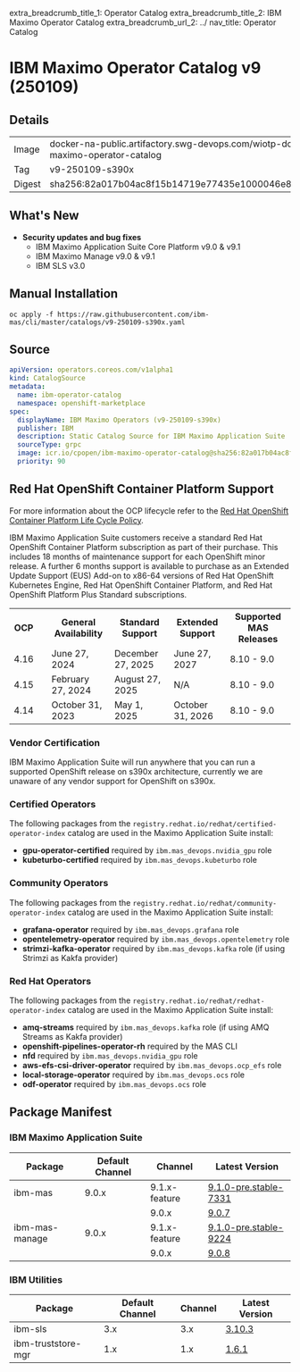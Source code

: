 extra_breadcrumb_title_1: Operator Catalog
extra_breadcrumb_title_2: IBM Maximo Operator Catalog
extra_breadcrumb_url_2: ../
nav_title: Operator Catalog

IBM Maximo Operator Catalog v9 (250109)
===============================================================================

Details
-------------------------------------------------------------------------------
<table>
  <tr><td>Image</td><td>docker-na-public.artifactory.swg-devops.com/wiotp-docker-local/cpopen/ibm-maximo-operator-catalog</tr></tr>
  <tr><td>Tag</td><td>v9-250109-s390x</tr></tr>
  <tr><td>Digest</td><td>sha256:82a017b04ac8f15b14719e77435e1000046e8d90c24fa7fce45421f4e289d0fd</tr></tr>
</table>


What's New
-------------------------------------------------------------------------------
- **Security updates and bug fixes**
    - IBM Maximo Application Suite Core Platform v9.0 & v9.1
    - IBM Maximo Manage v9.0 & v9.1
    - IBM SLS v3.0


Manual Installation
-------------------------------------------------------------------------------
`oc apply -f https://raw.githubusercontent.com/ibm-mas/cli/master/catalogs/v9-250109-s390x.yaml`


Source
-------------------------------------------------------------------------------
```yaml
apiVersion: operators.coreos.com/v1alpha1
kind: CatalogSource
metadata:
  name: ibm-operator-catalog
  namespace: openshift-marketplace
spec:
  displayName: IBM Maximo Operators (v9-250109-s390x)
  publisher: IBM
  description: Static Catalog Source for IBM Maximo Application Suite
  sourceType: grpc
  image: icr.io/cpopen/ibm-maximo-operator-catalog@sha256:82a017b04ac8f15b14719e77435e1000046e8d90c24fa7fce45421f4e289d0fd
  priority: 90
```


Red Hat OpenShift Container Platform Support
-------------------------------------------------------------------------------
For more information about the OCP lifecycle refer to the [Red Hat OpenShift Container Platform Life Cycle Policy](https://access.redhat.com/support/policy/updates/openshift/).

IBM Maximo Application Suite customers receive a standard Red Hat OpenShift Container Platform subscription as part of their purchase. This includes 18 months of maintenance support for each OpenShift minor release.  A further 6 months support is available to purchase as an Extended Update Support (EUS) Add-on to x86-64 versions of Red Hat OpenShift Kubernetes Engine, Red Hat OpenShift Container Platform, and Red Hat OpenShift Platform Plus Standard subscriptions.

<table class="compatabilityMatrix">
  <tr>
    <th>OCP</th><td rowspan="4" class="spacer"></td>
    <th>General Availability</th>
    <th>Standard Support</th>
    <th>Extended Support</th>
    <th>Supported MAS Releases</th>
  </tr>
  <tr>
    <td class="firstColumn">4.16</td>
    <td>June 27, 2024</td>
    <td>December 27, 2025</td>
    <td>June 27, 2027</td>
    <td>8.10 - 9.0</td>
  </tr>
  <tr>
    <td class="firstColumn">4.15</td>
    <td>February 27, 2024</td>
    <td>August 27, 2025</td>
    <td>N/A</td>
    <td>8.10 - 9.0</td>
  </tr>
  <tr>
    <td class="firstColumn">4.14</td>
    <td>October 31, 2023</td>
    <td>May 1, 2025</td>
    <td>October 31, 2026</td>
    <td>8.10 - 9.0</td>
  </tr>
</table>

### Vendor Certification
IBM Maximo Application Suite will run anywhere that you can run a supported OpenShift release on s390x architecture, currently we are unaware of any vendor support for OpenShift on s390x.


### Certified Operators
The following packages from the `registry.redhat.io/redhat/certified-operator-index` catalog are used in the Maximo Application Suite install:

- **gpu-operator-certified** required by `ibm.mas_devops.nvidia_gpu` role
- **kubeturbo-certified** required by `ibm.mas_devops.kubeturbo` role


### Community Operators
The following packages from the `registry.redhat.io/redhat/community-operator-index` catalog are used in the Maximo Application Suite install:

- **grafana-operator** required by `ibm.mas_devops.grafana` role
- **opentelemetry-operator** required by `ibm.mas_devops.opentelemetry` role
- **strimzi-kafka-operator** required by `ibm.mas_devops.kafka` role (if using Strimzi as Kakfa provider)


### Red Hat Operators
The following packages from the `registry.redhat.io/redhat/redhat-operator-index` catalog are used in the Maximo Application Suite install:

- **amq-streams** required by `ibm.mas_devops.kafka` role (if using AMQ Streams as Kakfa provider)
- **openshift-pipelines-operator-rh** required by the MAS CLI
- **nfd** required by `ibm.mas_devops.nvidia_gpu` role
- **aws-efs-csi-driver-operator**  required by `ibm.mas_devops.ocp_efs` role
- **local-storage-operator**  required by `ibm.mas_devops.ocs` role
- **odf-operator**  required by `ibm.mas_devops.ocs` role

Package Manifest
-------------------------------------------------------------------------------

### IBM Maximo Application Suite
| Package        | Default Channel   | Channel       | Latest Version                                                            |
|----------------|-------------------|---------------|---------------------------------------------------------------------------|
| ibm-mas        | 9.0.x             | 9.1.x-feature | [9.1.0-pre.stable-7331](packages/ibm-mas/9.1.0-pre.stable-7331.md)        |
|                |                   | 9.0.x         | [9.0.7](packages/ibm-mas/9.0.7.md)                                        |
| ibm-mas-manage | 9.0.x             | 9.1.x-feature | [9.1.0-pre.stable-9224](packages/ibm-mas-manage/9.1.0-pre.stable-9224.md) |
|                |                   | 9.0.x         | [9.0.8](packages/ibm-mas-manage/9.0.8.md)                                 |

### IBM Utilities
| Package            | Default Channel   | Channel   | Latest Version                                |
|--------------------|-------------------|-----------|-----------------------------------------------|
| ibm-sls            | 3.x               | 3.x       | [3.10.3](packages/ibm-sls/3.10.3.md)          |
| ibm-truststore-mgr | 1.x               | 1.x       | [1.6.1](packages/ibm-truststore-mgr/1.6.1.md) |

